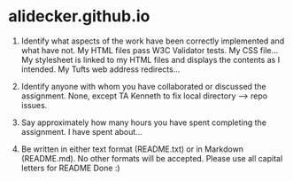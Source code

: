 # alidecker.github.io

1. Identify what aspects of the work have been correctly implemented and what have not.
My HTML files pass W3C Validator tests.
My CSS file...
My stylesheet is linked to my HTML files and displays the contents as I intended.
My Tufts web address redirects...

2. Identify anyone with whom you have collaborated or discussed the assignment.
None, except TA Kenneth to fix local directory --> repo issues.

3. Say approximately how many hours you have spent completing the assignment.
I have spent about...

4. Be written in either text format (README.txt) or in Markdown (README.md). No other formats will be accepted. Please use all capital letters for README
Done :)